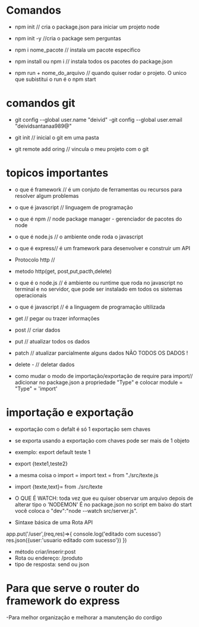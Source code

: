 # Comandos

- npm init // cria o package.json para iniciar um projeto node 

- npm init -y //cria o package sem perguntas 

- npm i nome_pacote // instala um pacote especifico 

- npm install ou npm i // instala todos os pacotes do package.json

- npm run + nome_do_arquivo // quando quiser rodar o projeto. O unico que subistitui o run é o npm start

# comandos git
- git config --global user.name "deivid"
-git config --global user.email "deividsantanaa989@"

- git init // inicial o git em uma pasta 
- git remote add oring // vincula o meu projeto com o git 


# topicos importantes 
- o que é framework // é um conjuto de ferramentas ou recursos  para resolver algum problemas
- o que é javascript // linguagem de programação
- o que é npm // node package manager - gerenciador de pacotes do node
- o que é node.js // o ambiente onde roda o javascript 
- o que é express// é um framework para desenvolver e construir um API 
- Protocolo http // 
- metodo http(get, post,put,pacth,delete)



- o que é o node.js // é ambiente ou runtime que roda no javascript no terminal e no servidor, que pode ser instalado em todos os sistemas operacionais

- o que é javascript // é a linguagem de programação ultilizada

- get // pegar ou trazer informações
- post // criar dados
- put // atualizar todos os dados
- patch // atualizar parcialmente alguns dados NÃO TODOS OS DADOS !
- delete - //  deletar dados 
- como mudar o modo de importação/exportação de require para import// adicionar no package.json a propriedade "Type" e colocar module = "Type" = 'import'


# importação e exportação 
- exportação com o defalt é só 1 exportação sem chaves
- se exporta usando a exportação com chaves pode ser mais de 1 objeto 

- exemplo: export default teste 1 
- export {texte1,teste2}


- a mesma coisa o import = import text = from "./src/texte.js
- import {texte,text}= from ./src/texte


- O QUE É WATCH: toda vez que eu quiser observar um arquivo depois de alterar tipo o 'NODEMON' É no package.json no script em baixo do start você coloca o "dev":"node --watch src/server.js".

- Sintaxe básica de uma Rota API

app.put('/user',(req,res)=>{
  console.log('editado com sucesso')
  res.json({user:'usuario editado com sucesso'})
})

- método criar/inserir:post 
- Rota ou endereço: /produto
- tipo de resposta: send ou json

# Para que serve o router do framework do express

-Para melhor organização e melhorar a manutenção do cordigo 